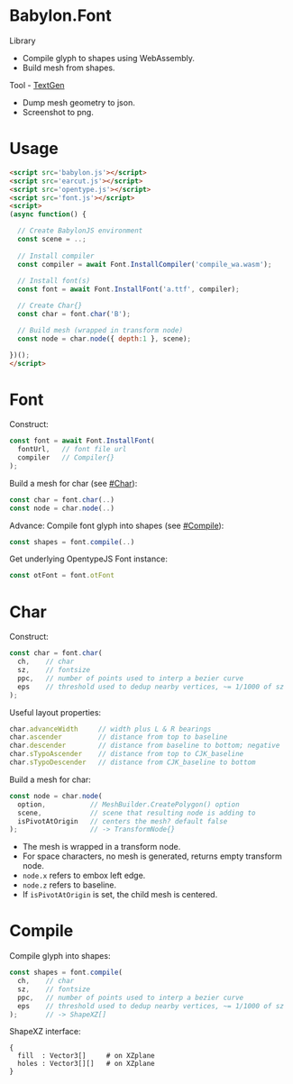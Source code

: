 # Babylon.Font

Library

- Compile glyph to shapes using WebAssembly.
- Build mesh from shapes.

Tool - [TextGen][1]

- Dump mesh geometry to json.
- Screenshot to png.

[1]: https://ycw.github.io/Babylon.Font/www/TextGen/



# Usage

```html
<script src='babylon.js'></script>
<script src='earcut.js'></script>
<script src='opentype.js'></script>
<script src='font.js'></script>
<script>
(async function() {

  // Create BabylonJS environment
  const scene = ..;
  
  // Install compiler
  const compiler = await Font.InstallCompiler('compile_wa.wasm');
  
  // Install font(s)
  const font = await Font.InstallFont('a.ttf', compiler); 

  // Create Char{}
  const char = font.char('B');

  // Build mesh (wrapped in transform node)
  const node = char.node({ depth:1 }, scene);

})();
</script>
```



# Font 

Construct:

```js
const font = await Font.InstallFont(
  fontUrl,   // font file url 
  compiler   // Compiler{}
);
```

Build a mesh for char (see [#Char](#char)):

```js 
const char = font.char(..)
const node = char.node(..)
``` 

Advance:
Compile font glyph into shapes (see [#Compile](#compile)): 

```js 
const shapes = font.compile(..)
``` 

Get underlying OpentypeJS Font instance:

```js 
const otFont = font.otFont
```



# Char

Construct:

```js
const char = font.char(
  ch,    // char
  sz,    // fontsize
  ppc,   // number of points used to interp a bezier curve
  eps    // threshold used to dedup nearby vertices, ~= 1/1000 of sz 
);
```

Useful layout properties: 

```js
char.advanceWidth     // width plus L & R bearings
char.ascender         // distance from top to baseline
char.descender        // distance from baseline to bottom; negative 
char.sTypoAscender    // distance from top to CJK_baseline 
char.sTypoDescender   // distance from CJK_baseline to bottom
```

Build a mesh for char:

```js
const node = char.node(
  option,           // MeshBuilder.CreatePolygon() option 
  scene,            // scene that resulting node is adding to
  isPivotAtOrigin   // centers the mesh? default false
);                  // -> TransformNode{}
```

- The mesh is wrapped in a transform node.
- For space characters, no mesh is generated, returns empty transform node.
- `node.x` refers to embox left edge.
- `node.z` refers to baseline.
- If `isPivotAtOrigin` is set, the child mesh is centered.



# Compile

Compile glyph into shapes:

```js
const shapes = font.compile(
  ch,    // char
  sz,    // fontsize
  ppc,   // number of points used to interp a bezier curve
  eps    // threshold used to dedup nearby vertices, ~= 1/1000 of sz
);       // -> ShapeXZ[] 
```

ShapeXZ interface:

```
{
  fill  : Vector3[]     # on XZplane
  holes : Vector3[][]   # on XZplane
}
```
